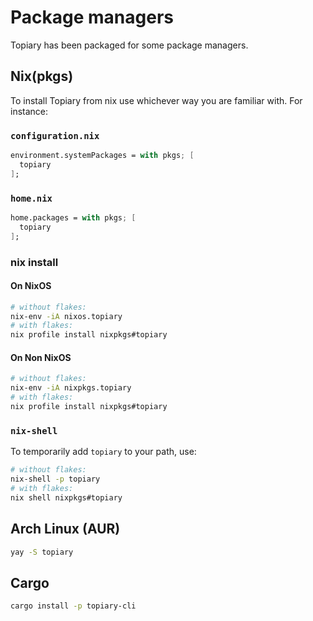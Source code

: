 # Package managers
Topiary has been packaged for some package managers.

## Nix(pkgs)
To install Topiary from nix use whichever way you are familiar with. For instance:

### `configuration.nix`
```nix
environment.systemPackages = with pkgs; [
  topiary
];
```

### `home.nix`
```nix
home.packages = with pkgs; [
  topiary
];
```

### nix install
#### On NixOS
```bash
# without flakes:
nix-env -iA nixos.topiary
# with flakes:
nix profile install nixpkgs#topiary
```
#### On Non NixOS
```bash
# without flakes:
nix-env -iA nixpkgs.topiary
# with flakes:
nix profile install nixpkgs#topiary
```

### `nix-shell`
To temporarily add `topiary` to your path, use:
```bash
# without flakes:
nix-shell -p topiary
# with flakes:
nix shell nixpkgs#topiary
```

## Arch Linux (AUR)
```bash
yay -S topiary
```

## Cargo
```bash
cargo install -p topiary-cli
```
